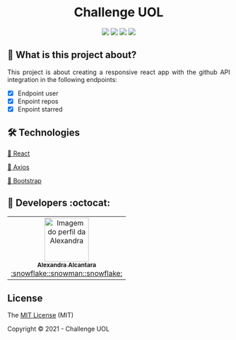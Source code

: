 # <h1 align='center'>Challenge UOL</h1>

<p align="center">
<img src="https://img.shields.io/badge/React-20232A?style=flat-square&logo=react&logoColor=61DAFB" />
<img src="https://img.shields.io/badge/Bootstrap-563D7C?style=flat-square&logo=bootstrap&logoColor=white" />
<img src="http://img.shields.io/static/v1?label=License&message=MIT&color=blue&style="/>
<img src="http://img.shields.io/static/v1?label=Status&message=in progress&color=yellow&style="/>

## :page_with_curl: What is this project about?

<p align="justify">
This project is about creating a responsive react app with the github API integration in the following endpoints:
    
   - [x] Endpoint user
   - [x] Enpoint repos
   - [x] Enpoint starred
</p>

## :hammer_and_wrench: Technologies

<a href="https://reactjs.org/">:small_blue_diamond: React</a>

<a href="https://www.npmjs.com/package/axios">:small_blue_diamond: Axios</a>

<a href="https://getbootstrap.com/">:small_blue_diamond: Bootstrap</a>

## :rocket: Developers :octocat:

<table>
  <tr>
    <td align="center"><a href="https://github.com/alexa2me">
    <img src="https://avatars.githubusercontent.com/u/63327969?s=460&v=4" width="100px" alt="Imagem do perfil da Alexandra"/>
    <br />
    <sub><b>Alexandra Alcantara</b></sub><br />:snowflake::snowman::snowflake:</td>
</table>

## License

The [MIT License](https://choosealicense.com/licenses/mit/) (MIT)

Copyright :copyright: 2021 - Challenge UOL
